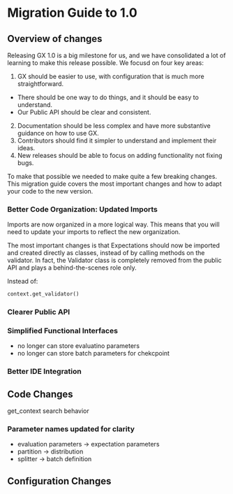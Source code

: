# Migration Guide to 1.0

## Overview of changes

Releasing GX 1.0 is a big milestone for us, and we have consolidated a lot of learning to make this release possible. We focusd on four key areas:

1. GX should be easier to use, with configuration that is much more straightforward. 
- There should be one way to do things, and it should be easy to understand.
- Our Public API should be clear and consistent.
2. Documentation should be less complex and have more substantive guidance on how to use GX.
3. Contributors should find it simpler to understand and implement their ideas.
4. New releases should be able to focus on adding functionality not fixing bugs. 

To make that possible we needed to make quite a few breaking changes. This migration guide covers the most important changes and how to adapt your code to the new version.

### Better Code Organization: Updated Imports

Imports are now organized in a more logical way. This means that you will need to update your imports to reflect the new organization. 

The most important changes is that Expectations should now be imported and created directly as classes, instead of by calling methods on the validator. In fact, the Validator class is completely removed from the public API and plays a behind-the-scenes role only.

Instead of:

```python
context.get_validator()
```

### Clearer Public API

### Simplified Functional Interfaces

- no longer can store evaluatino parameters
- no longer can store batch parameters for chekcpoint

### Better IDE Integration

## Code Changes

get_context search behavior



### Parameter names updated for clarity

- evaluation parameters -> expectation parameters
- partition -> distribution
- splitter -> batch definition


## Configuration Changes

